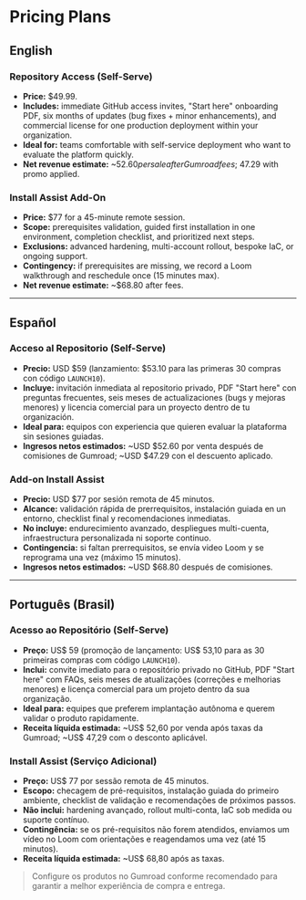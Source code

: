 # Pricing Plans

## English

### Repository Access (Self-Serve)
- **Price:** $49.99.
- **Includes:** immediate GitHub access invites, "Start here" onboarding PDF, six months of updates (bug fixes + minor enhancements), and commercial license for one production deployment within your organization.
- **Ideal for:** teams comfortable with self-service deployment who want to evaluate the platform quickly.
- **Net revenue estimate:** ~$52.60 per sale after Gumroad fees; ~$47.29 with promo applied.

### Install Assist Add-On
- **Price:** $77 for a 45-minute remote session.
- **Scope:** prerequisites validation, guided first installation in one environment, completion checklist, and prioritized next steps.
- **Exclusions:** advanced hardening, multi-account rollout, bespoke IaC, or ongoing support.
- **Contingency:** if prerequisites are missing, we record a Loom walkthrough and reschedule once (15 minutes max).
- **Net revenue estimate:** ~$68.80 after fees.

---

## Español

### Acceso al Repositorio (Self-Serve)
- **Precio:** USD $59 (lanzamiento: $53.10 para las primeras 30 compras con código `LAUNCH10`).
- **Incluye:** invitación inmediata al repositorio privado, PDF "Start here" con preguntas frecuentes, seis meses de actualizaciones (bugs y mejoras menores) y licencia comercial para un proyecto dentro de tu organización.
- **Ideal para:** equipos con experiencia que quieren evaluar la plataforma sin sesiones guiadas.
- **Ingresos netos estimados:** ~USD $52.60 por venta después de comisiones de Gumroad; ~USD $47.29 con el descuento aplicado.

### Add-on Install Assist
- **Precio:** USD $77 por sesión remota de 45 minutos.
- **Alcance:** validación rápida de prerrequisitos, instalación guiada en un entorno, checklist final y recomendaciones inmediatas.
- **No incluye:** endurecimiento avanzado, despliegues multi-cuenta, infraestructura personalizada ni soporte continuo.
- **Contingencia:** si faltan prerrequisitos, se envía video Loom y se reprograma una vez (máximo 15 minutos).
- **Ingresos netos estimados:** ~USD $68.80 después de comisiones.

---

## Português (Brasil)

### Acesso ao Repositório (Self-Serve)
- **Preço:** US$ 59 (promoção de lançamento: US$ 53,10 para as 30 primeiras compras com código `LAUNCH10`).
- **Inclui:** convite imediato para o repositório privado no GitHub, PDF "Start here" com FAQs, seis meses de atualizações (correções e melhorias menores) e licença comercial para um projeto dentro da sua organização.
- **Ideal para:** equipes que preferem implantação autônoma e querem validar o produto rapidamente.
- **Receita líquida estimada:** ~US$ 52,60 por venda após taxas da Gumroad; ~US$ 47,29 com o desconto aplicável.

### Install Assist (Serviço Adicional)
- **Preço:** US$ 77 por sessão remota de 45 minutos.
- **Escopo:** checagem de pré-requisitos, instalação guiada do primeiro ambiente, checklist de validação e recomendações de próximos passos.
- **Não inclui:** hardening avançado, rollout multi-conta, IaC sob medida ou suporte contínuo.
- **Contingência:** se os pré-requisitos não forem atendidos, enviamos um vídeo no Loom com orientações e reagendamos uma vez (até 15 minutos).
- **Receita líquida estimada:** ~US$ 68,80 após as taxas.

> Configure os produtos no Gumroad conforme recomendado para garantir a melhor experiência de compra e entrega.
